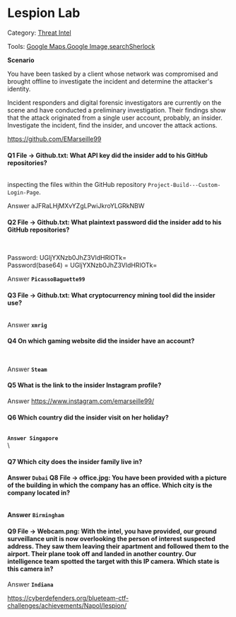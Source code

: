 # Lespion Lab

Category: [Threat Intel](https://cyberdefenders.org/blueteam-ctf-challenges/?categories=threat-intel)

Tools: [Google Maps](https://cyberdefenders.org/blueteam-ctf-challenges/?tools=google-maps),[Google Image,search](https://cyberdefenders.org/blueteam-ctf-challenges/?tools=google-image-search)[Sherlock](https://cyberdefenders.org/blueteam-ctf-challenges/?tools=sherlock)

**Scenario**

You have been tasked by a client whose network was compromised and brought offline to investigate the incident and determine the attacker's identity.

Incident responders and digital forensic investigators are currently on the scene and have conducted a preliminary investigation. Their findings show that the attack originated from a single user account, probably, an insider. Investigate the incident, find the insider, and uncover the attack actions.

<https://github.com/EMarseille99>

#### Q1 File -> Github.txt: What API key did the insider add to his GitHub repositories?

<figure><img src="https://97192284-files.gitbook.io/~/files/v0/b/gitbook-x-prod.appspot.com/o/spaces%2FgJzvqFCnTpw25MQy2FcH%2Fuploads%2FA4IUEarKYFkwnV97goGF%2FScreenshot%202025-10-05%20at%208.53.22%E2%80%AFPM.png?alt=media&#x26;token=e5bd5735-b2bd-4d9b-9f13-8540ce75293c" alt=""><figcaption></figcaption></figure>

inspecting the files within the GitHub repository `Project-Build---Custom-Login-Page`.

Answer  aJFRaLHjMXvYZgLPwiJkroYLGRkNBW

#### Q2 File -> Github.txt: What plaintext password did the insider add to his GitHub repositories?

<div><figure><img src="https://97192284-files.gitbook.io/~/files/v0/b/gitbook-x-prod.appspot.com/o/spaces%2FgJzvqFCnTpw25MQy2FcH%2Fuploads%2FDKpyGUlnyR5VxbFVFNk5%2FScreenshot%202025-10-05%20at%208.57.47%E2%80%AFPM.png?alt=media&#x26;token=8e3d88ef-a35d-4a90-b0ac-34d75b2b3ac6" alt=""><figcaption></figcaption></figure> <figure><img src="https://97192284-files.gitbook.io/~/files/v0/b/gitbook-x-prod.appspot.com/o/spaces%2FgJzvqFCnTpw25MQy2FcH%2Fuploads%2FM4UjMPL9w0zFPP7t5Vgm%2FScreenshot%202025-10-05%20at%208.58.06%E2%80%AFPM.png?alt=media&#x26;token=608d0b4a-c593-41dc-a1ca-edf129a01347" alt=""><figcaption></figcaption></figure></div>

Password: UGljYXNzb0JhZ3VldHRlOTk=\
Password(base64) = UGljYXNzb0JhZ3VldHRlOTk=

Answer **`PicassoBaguette99`**

#### Q3 File -> Github.txt: What cryptocurrency mining tool did the insider use?

<figure><img src="https://97192284-files.gitbook.io/~/files/v0/b/gitbook-x-prod.appspot.com/o/spaces%2FgJzvqFCnTpw25MQy2FcH%2Fuploads%2FeVlEbzoP8uxLRvAMyl3v%2FScreenshot%202025-10-05%20at%209.19.46%E2%80%AFPM.png?alt=media&#x26;token=773030a4-925a-44a9-8a29-0c3ae06f88a4" alt=""><figcaption></figcaption></figure>

Answer **`xmrig`**

#### Q4 On which gaming website did the insider have an account?

<figure><img src="https://97192284-files.gitbook.io/~/files/v0/b/gitbook-x-prod.appspot.com/o/spaces%2FgJzvqFCnTpw25MQy2FcH%2Fuploads%2FRr1smewcbhQ7P5ZhYTYh%2FScreenshot%202025-10-05%20at%209.23.47%E2%80%AFPM.png?alt=media&#x26;token=0457a4bb-8f08-47b9-9401-c1f682c9d858" alt=""><figcaption></figcaption></figure>

<figure><img src="https://97192284-files.gitbook.io/~/files/v0/b/gitbook-x-prod.appspot.com/o/spaces%2FgJzvqFCnTpw25MQy2FcH%2Fuploads%2Fm6xMkDnwsQi0l8ExSPHU%2FScreenshot%202025-10-05%20at%209.23.24%E2%80%AFPM.png?alt=media&#x26;token=d5287382-cb52-4ce9-8830-9d093a1062e4" alt=""><figcaption></figcaption></figure>

Answer **`Steam`**

#### Q5 What is the link to the insider Instagram profile?

Answer <https://www.instagram.com/emarseille99/>

#### Q6 Which country did the insider visit on her holiday?

<figure><img src="https://97192284-files.gitbook.io/~/files/v0/b/gitbook-x-prod.appspot.com/o/spaces%2FgJzvqFCnTpw25MQy2FcH%2Fuploads%2F4fLrAeAiGvxvF5sqStp0%2FScreenshot%202025-10-05%20at%209.29.20%E2%80%AFPM.png?alt=media&#x26;token=24f92aa2-10ac-46e2-966a-bcfc046a3f9a" alt=""><figcaption></figcaption></figure>

&#x20;**`Answer Singapore`**\
\\

#### Q7 Which city does the insider family live in?

#### **Answer `Dubai`**  Q8 File -> office.jpg: You have been provided with a picture of the building in which the company has an office. Which city is the company located in?

<figure><img src="https://97192284-files.gitbook.io/~/files/v0/b/gitbook-x-prod.appspot.com/o/spaces%2FgJzvqFCnTpw25MQy2FcH%2Fuploads%2FnStNtupxh20tktqmyHI6%2FScreenshot%202025-10-05%20at%209.34.55%E2%80%AFPM.png?alt=media&#x26;token=5ae9cd83-7050-4dea-890d-998a83ce1d2d" alt=""><figcaption></figcaption></figure>

**Answer** **`Birmingham`**

#### Q9 File -> Webcam.png: With the intel, you have provided, our ground surveillance unit is now overlooking the person of interest suspected address. They saw them leaving their apartment and followed them to the airport. Their plane took off and landed in another country. Our intelligence team spotted the target with this IP camera. Which state is this camera in?

Answer **`Indiana`**

[https://cyberdefenders.org/blueteam-ctf-challenges/achievements/Napol/lespion/ \
](https://cyberdefenders.org/blueteam-ctf-challenges/achievements/Napol/lespion/)
